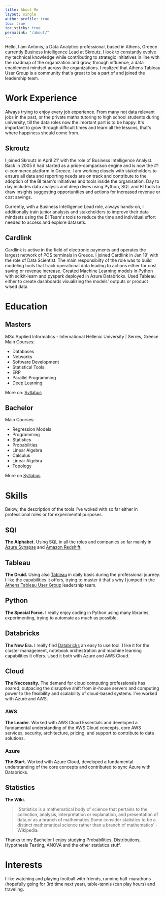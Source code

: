 ```yaml
---
title: About Me
layout: single
author_profile: true
toc: true
toc_sticky: true
permalink: "/about/"
---
```

Hello, I am Antonis, a Data Analytics professional, based in Athens, Greece currently Business Intelligence Lead at Skroutz. I look to constantly evolve my technical knowledge while contributing to strategic initiatives in line with the roadmap of the organization and grow, through influence, a data enablement mindset across the organizations. I realized that Athens Tableau User Group is a community that's great to be a part of and joined the leadership team. 

# Work Experience
Always trying to enjoy every job experience. From many not data relevant jobs in the past, or the private maths tutoring to high school students during university, till the data roles now the imortant part is to be happy. It's important to grow through difficult times and learn all the lessons, that's where happiness should come from. 
## Skroutz
I joined Skroutz in April 21' with the role of Business Intelligence Analyst. Back in 2005 it had started as a price-comparison engine  and is now the #1 e-commerce platform in Greece. I am working closely with stakeholders to ensure all data and reporting needs are on track and contribute to the adoption of the BI team's initiatives and tools inside the organisation. Day to day includes data analysis and deep dives using Python, SQL and BI tools to draw insights suggesting opportunities and actions for increased revenue or cost savings. 

Currently, with a Business Intelligence Lead role, always hands-on, I additionally train junior analysts  and stakeholders to improve their data mindsets using the BI Team's tools to reduce the time and individual effort needed to access and explore datasets.
## Cardlink
Cardlink is active in the field of electronic payments and operates the largest network of POS terminals in Greece. I joined Cardlink in Jan 19' with the role of Data Scientist. The main responsibilty of the role was to build modeling tools that track operational data leading to actions either for cost saving or revenue increase. Created Machine Learning models in Python with scikit-learn and pyspark deployed in Azure Databricks. Used Tableau either to create dashboards visualizing the models' outputs or product wised data. 
# Education

## Masters
MSc Applied Informatics - International Hellenic University | Serres, Greece 
Main Courses: 
- Databases
- Networks
- Software Development
- Statistical Tools
- ERP
- Parallel Programming
- Deep Learning

More on: [Syllabus](http://informatics.teicm.gr/msc_informatics/programma-spoudwn/)

## Bachelor
Main Courses: 
- Regression Models
- Programming
- Statistics
- Probabilities
- Linear Algebra
- Calculus
- Linear Algebra
- Topology

More on [Syllabus](https://math.auth.gr/en/programs-en/undergraduate-program/courses/)

# Skills

Below, the description of the tools I've woked with so far either in professional roles or for experimental purposes. 

## SQl
**The Alphabet.** Using SQL in all the roles and companies so far mainly in [Azure Synapse](https://azure.microsoft.com/en-us/products/synapse-analytics/) and [Amazon Redshift](https://aws.amazon.com/redshift/). 

## Tableau
**The Druid.** Using also [Tableau](https://www.tableau.com/) in daily basis during the professional journey. I like the capabilities it offers, trying to master it that's why I jumped in the [Athens Tableau User Group](https://usergroups.tableau.com/athensusergroup) leadership team.  

## Python
**The Special Force.** I really enjoy coding in Python using many libraries, experimenting, trying to automate as much as possible.  

## Databricks 
**The New Era.** I really find [Databricks](https://www.databricks.com/) an easy to use tool. I like it for the cluster management, notebook orchestration and machine learning capabilities it offers. Used it both with Azure and AWS Cloud.  

## Cloud
**The Neccessity.** The demand for cloud computing professionals has soared, outpacing the disruptive shift from in-house servers and computing power to the flexibility and scalability of cloud-based systems. I've worked with Azure and AWS.

### AWS
**The Leader**. Worked with AWS Cloud Essentials and developed a fundamental understanding of the AWS Cloud concepts, core AWS services, security, architecture, pricing, and support to contribute to data solutions. 

### Azure
**The Start.** Worked with Azure Cloud, developed a fundamental understanding of the core concepts and contributed to sync Azure with Databricks.  

## Statistics
**The Wiki.** 
>'Statistics is a mathematical body of science that pertains to the collection, analysis, interpretation or explanation, and presentation of data,or as a branch of mathematics.Some consider statistics to be a distinct mathematical science rather than a branch of mathematics' - Wikipedia. 

Thanks to my Bachelor I enjoy studying Probabilities, Distributions, Hypothesis Testing, ANOVA and the other statistics stuff.  

# Interests

I like watching and playing football with friends, running half-marathons (hopefully going for 3rd time next year), table-tennis (can play hours) and traveling.